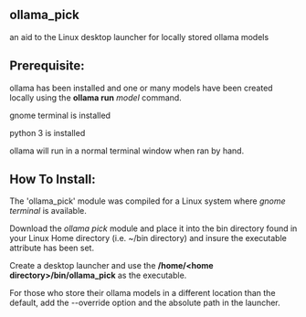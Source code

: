 ## ollama_pick
an aid to the Linux desktop launcher for locally stored ollama models

## Prerequisite:

ollama has been installed and one or many models have been created locally using the **ollama run** *model* command.

gnome terminal is installed

python 3 is installed

ollama will run in a normal terminal window when ran by hand.

## How To Install:

The 'ollama_pick' module was compiled for a Linux system where *gnome terminal* is available.

Download the *ollama pick* module and place it into the bin directory found in your Linux Home directory (i.e. ~/bin directory) and insure the executable attribute has been set.

Create a desktop launcher and use the **\/home/<home directory\>/bin/ollama_pick** as the executable.

For those who store their ollama models in a different location than the default, add the --override option and the absolute path in the launcher.
